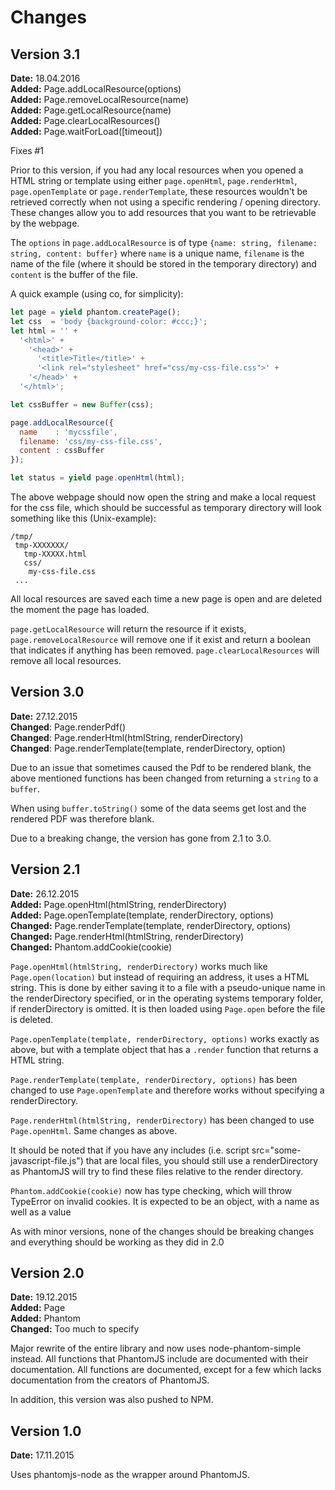 # Changes

## Version 3.1

**Date:** 18.04.2016 <br>
**Added:** Page.addLocalResource(options)<br>
**Added:** Page.removeLocalResource(name)<br>
**Added:** Page.getLocalResource(name)<br>
**Added:** Page.clearLocalResources()<br>
**Added:** Page.waitForLoad([timeout])<br>

Fixes #1

Prior to this version, if you had any local resources when you opened a HTML string or template using either `page.openHtml`, `page.renderHtml`, `page.openTemplate` or `page.renderTemplate`, these resources wouldn't be retrieved correctly when not using a specific rendering / opening directory. These changes allow you to add resources that you want to be retrievable by the webpage.

The `options` in `page.addLocalResource` is of type `{name: string, filename: string, content: buffer}` where `name` is a unique name, `filename` is the name of the file (where it should be stored in the temporary directory) and `content` is the buffer of the file.

A quick example (using co, for simplicity):

```javascript
let page = yield phantom.createPage();
let css  = 'body {background-color: #ccc;}';
let html = '' +
  '<html>' +
    '<head>' + 
      '<title>Title</title>' +
      '<link rel="stylesheet" href="css/my-css-file.css">' +
    '</head>' +
  '</html>';

let cssBuffer = new Buffer(css);

page.addLocalResource({
  name    : 'mycssfile',
  filename: 'css/my-css-file.css',
  content : cssBuffer
});

let status = yield page.openHtml(html);
```

The above webpage should now open the string and make a local request for the css file, which should be successful as temporary directory will look something like this (Unix-example):

```
/tmp/
 tmp-XXXXXXX/
   tmp-XXXXX.html
   css/
    my-css-file.css
 ...
```

All local resources are saved each time a new page is open and are deleted the moment the page has loaded.

`page.getLocalResource` will return the resource if it exists, `page.removeLocalResource` will remove one if it exist and return a boolean that indicates if anything has been removed. `page.clearLocalResources` will remove all local resources.

## Version 3.0

**Date:** 27.12.2015<br>
**Changed**: Page.renderPdf()<br>
**Changed**: Page.renderHtml(htmlString, renderDirectory)<br>
**Changed**: Page.renderTemplate(template, renderDirectory, option)<br>

Due to an issue that sometimes caused the Pdf to be rendered blank, the above mentioned functions has been changed from returning a `string` to a `buffer`.

When using `buffer.toString()` some of the data seems get lost and the rendered PDF was therefore blank.

Due to a breaking change, the version has gone from 2.1 to 3.0.

## Version 2.1

**Date:** 26.12.2015 <br>
**Added:** Page.openHtml(htmlString, renderDirectory)<br>
**Added:** Page.openTemplate(template, renderDirectory, options)<br>
**Changed:** Page.renderTemplate(template, renderDirectory, options)<br>
**Changed:** Page.renderHtml(htmlString, renderDirectory)<br>
**Changed:** Phantom.addCookie(cookie)

`Page.openHtml(htmlString, renderDirectory)` works much like `Page.open(location)` but instead of requiring an address, it uses a HTML string. This is done by either saving it to a file with a pseudo-unique name in the renderDirectory specified, or in the operating systems temporary folder, if renderDirectory is omitted. It is then loaded using `Page.open` before the file is deleted.

`Page.openTemplate(template, renderDirectory, options)` works exactly as above, but with a template object that has a `.render` function that returns a HTML string.

`Page.renderTemplate(template, renderDirectory, options)` has been changed to use `Page.openTemplate` and therefore works without specifying a renderDirectory.

`Page.renderHtml(htmlString, renderDirectory)` has been changed to use `Page.openHtml`. Same changes as above.

It should be noted that if you have any includes (i.e. script src="some-javascript-file.js") that are local files, you should still use a renderDirectory as PhantomJS will try to find these files relative to the render directory.

`Phantom.addCookie(cookie)` now has type checking, which will throw TypeError on invalid cookies. It is expected to be an object, with a name as well as a value

As with minor versions, none of the changes should be breaking changes and everything should be working as they did in 2.0

## Version 2.0

**Date:** 19.12.2015 <br>
**Added:** Page <br>
**Added:** Phantom <br>
**Changed:** Too much to specify

Major rewrite of the entire library and now uses node-phantom-simple instead. All functions that PhantomJS include are documented with their documentation. All functions are documented, except for a few which lacks documentation from the creators of PhantomJS.

In addition, this version was also pushed to NPM.

## Version 1.0

**Date:** 17.11.2015<br>

Uses phantomjs-node as the wrapper around PhantomJS.
